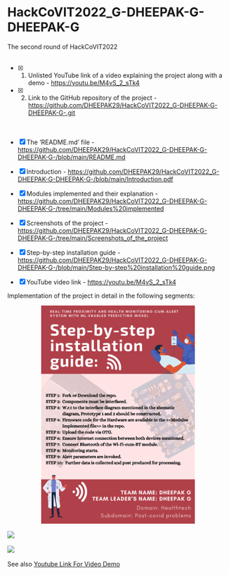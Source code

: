 # HackCoVIT2022_G-DHEEPAK-G-DHEEPAK-G
The second round of HackCoVIT2022 <br><br>

- [x] 1. Unlisted YouTube link of a video explaining the project along with a demo - https://youtu.be/M4vS_2_sTk4<br>
- [x] 2. Link to the GitHub repository of the project - https://github.com/DHEEPAK29/HackCoVIT2022_G-DHEEPAK-G-DHEEPAK-G-.git<br>
<br><br>

- [x] The ‘README.md’ file  -  https://github.com/DHEEPAK29/HackCoVIT2022_G-DHEEPAK-G-DHEEPAK-G-/blob/main/README.md <br>
- [x] Introduction - https://github.com/DHEEPAK29/HackCoVIT2022_G-DHEEPAK-G-DHEEPAK-G-/blob/main/Introduction.pdf <br>
- [x] Modules implemented and their explanation - https://github.com/DHEEPAK29/HackCoVIT2022_G-DHEEPAK-G-DHEEPAK-G-/tree/main/Modules%20implemented <br>
- [x] Screenshots of the project - https://github.com/DHEEPAK29/HackCoVIT2022_G-DHEEPAK-G-DHEEPAK-G-/tree/main/Screenshots_of_the_project<br>
- [x] Step-by-step installation guide - https://github.com/DHEEPAK29/HackCoVIT2022_G-DHEEPAK-G-DHEEPAK-G-/blob/main/Step-by-step%20installation%20guide.png<br>
- [x] YouTube video link - https://youtu.be/M4vS_2_sTk4<br>
 
Implementation of the project in detail in the following segments:
<p align="center">
  <img src="https://github.com/DHEEPAK29/HackCoVIT2022_G-DHEEPAK-G-DHEEPAK-G-/blob/main/Step-by-step%20installation%20guide.png" width="350" title="hover text">
</p>


![](https://www.mediafire.com/view/ubpw9kh42oojaof/Mini-Project-PPT.gif)



![](https://www.mediafire.com/view/ubpw9kh42oojaof/Mini-Project-PPT.gif)

See also [Youtube Link For Video Demo](https://youtu.be/M4vS_2_sTk4)
